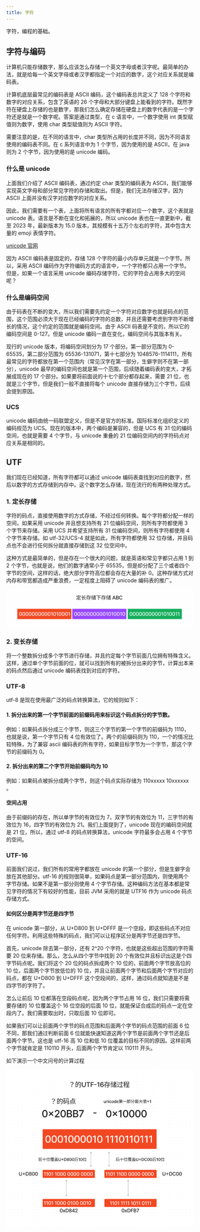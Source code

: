 ```yaml
---
title: 字符
---
```


字符，编程的基础。

## 字符与编码

计算机只能存储数字，那么应该怎么存储一个英文字母或者汉字呢。最简单的办法，就是给每一个英文字母或者汉字都指定一个对应的数字，这个对应关系就是编码表。

计算机底层最常见的编码表是 ASCII 编码，这个编码表总共定义了 128 个字符和数字的对应关系，包含了英语的 26 个字母和大部分键盘上能看到的字符。既然字符在硬盘上存储的也是数字，那我们怎么确定存储在硬盘上的数字代表的是一个字符还是就是一个数字呢。答案是通过类型，在 c 语言中，一个数字使用 int 类型赋值则为数字，使用 char 类型赋值则为 ASCII 字符。

需要注意的是，在不同的语言中，char 类型所占用的长度并不同，因为不同语言使用的编码表不同。在 c 系列语言中为 1 个字节，因为使用的是 ASCII，在 java 则为 2 个字节，因为使用的是 unicode 编码。

### 什么是 unicode

上面我们介绍了 ASCII 编码表，通过约定 char 类型的编码表为 ASCII，我们能够实现英文字母和部分常见字符的存储和取出。但是，我们无法存储汉字，因为 ASCII 上面并没有汉字对应数字的对应关系。

因此，我们需要有一个表，上面将所有语言的所有字都对应一个数字，这个表就是 unicode 表。语言是不断在变化和拓展的，所以 unicode 表也在一直更新中，截至 2023 年，最新版本为 15.0 版本，其规模有十五万个左右的字符，其中包含大量的 emoji 表情字符。

[unicode 官网](https://home.unicode.org)

因为 ASCII 编码表是固定的，存储 128 个字符的最小内存单元就是一个字节。所以，采用 ASCII 编码作为字符编码方式的语言中，一个字符都只占用一个字节。但是，如果一个语言采用 unicode 编码存储字符，它的字符会占用多大的空间呢？

### 什么是编码空间

由于码表在不断的变大，所以我们需要先约定一个字符对应数字也就是码点的范围，这个范围必须大于现在已经编码的字符的总数，并且还需要考虑到字符不断增长的情况，这个约定的范围就是编码空间。由于 ASCII 码表是不变的，所以它的编码空间是 0-127。但是 unicode 编码一直在变化，编码空间与其版本有关。

现行的 unicode 版本，将编码空间划分为 17 个部分。第一部分范围为 0-65535，第二部分范围为 65536-131071，第十七部分为 1048576-1114111，所有最常见的字符都放在第一个范围内（常见汉字在第一部分，生僻字则不在第一部分），unicode 最早的编码空间也就是第一个范围，后续随着编码表的变大，才拓展成现在的 17 个部分。如果要将前面说的十七个部分都存起来，需要 21 位，也就是三个字节，但是我们一般不直接将每个 unicode 直接存储为三个字节，后续会提到原因。

### UCS

unicode 编码由统一码联盟定义，但是不是官方的标准。国际标准化组织定义的编码规范为 UCS。现在的版本中，两个编码是兼容的，但是 UCS 有 31 位的编码空间，也就是需要 4 个字节，与 unicode 重叠的 21 位编码空间内的字符码点对应关系是相同的。

## UTF

我们现在已经知道，所有字符都可以通过 unicode 编码表查找到对应的数字，然后以数字的方式存储到内存中。这个数字怎么存储，现在流行的有两种处理方式。

### 1. 定长存储

字符的码点，直接使用数字的方式存储，不经过任何转换。每个字符都分配一样的空间，如果采用 unicode 并且想支持所有 21 位编码空间，则所有字符都使用 3 个字节来存储。采用 UCS 并希望支持所有 31 位编码空间，则所有字符都使用 4 个字节来存储。如 utf-32/UCS-4 就是如此，所有字符都使用 32 位存储，并且码点也不会进行任何拆分就直接存储到这 32 位空间中。

这种方式是最简单的，但是存在一个很大的问题，就是英语和常见字都只占用 1 到 2 个字节，也就是说，他们的数字通常小于 65535，但是却分配了三个或者四个字节的空间，这样的话，绝大部分字符高位都会存在大量的补 0。这种存储方式对内存和带宽都造成严重浪费，一定程度上阻碍了 unicode 编码表的推广。

![utf32](./assets/utf32.png)

### 2. 变长存储

将一个整数拆分成多个字节进行存储，并且约定每个字节前面几位拥有特殊含义。这样，通过单个字节前面的位，就可以找到所有的被拆分出来的字节，计算出本来的码点然后通过 unicode 编码表找到对应的字符。

### UTF-8

utf-8 是现在使用最广泛的码点转换算法，它的规则如下：

#### 1. 拆分出来的第一个字节前面的前缀码用来标识这个码点拆分的字节数。

例如：如果码点拆分成三个字节，则这三个字节的第一个字节的前缀码为 1110，也就是说，第一个字节只有 4 位有效位了。两个的前缀码则为 110，一个的情况比较特殊，为了兼容 ascii 编码表的所有字符，如果目标字节为一个字节，那这个字节的前缀码为 0。

#### 2. 拆分出来的第二个字节开始前缀码均为 10

例如：如果码点被拆分成两个字节，则这个码点实际存储为 110xxxxx 10xxxxxx 。

#### 空间占用

由于前缀码的存在，所以单字节的有效位为 7，双字节的有效位为 11，三字节的有效位为 16，四字节的有效位为 21。我们上面提到了，unicode 现在的编码空间就是 21 位，所以，通过 utf-8 的码点转换算法，unicode 字符最多会占用 4 个字节的空间。

### UTF-16

前面我们说过，我们所有的常用字都放在 unicode 的第一个部分，但是生僻字会放在其他部分。utf-16 的规则很简单，如果码点是第一部分范围内，则使用两个字节存储。如果不是第一部分则使用 4 个字节存储。这种编码方法在基本都是常见字符的情况下有较好的性能，目前 JVM 采用的就是 UTF16 作为 unicode 码点存储方式。

#### 如何区分是两字节还是四字节

在 unicode 第一部分，从 U+D800 到 U+DFFF 是一个空段，即这些码点不对应任何字符。利用这些特殊的码点，我们可以让程序区分是两字节还是四字节。

首先，unicode 除去第一部分，还有 2^20 个字符，也就是这些超出范围的字符需要 20 位来存储。那么，怎么从四个字节中找到 20 个有效位并且标识出这是个四字节码点呢。我们将这个 20 位的码点拆成两个 10 位的，前面两个字节放高位的 10 位，后面两个字节放低位的 10 位，并且让前面两个字节和后面两个字节对应的码点，都在 U+D800 到 U+DFFF 这个空段间的，这样，通过码点就知道是不是四字节的字符了。

怎么让前后 10 位都落在空段码点呢，因为两个字节占用 16 位，我们只需要将需要存储的 10 位覆盖这个 16 位空段的后面 10 位，就能保证合成后的码点一定在空段内了。我们需要取出时，只取后面 10 位即可。

如果我们可以让前面两个字节的码点范围和后面两个字节的码点范围的前面 6 位不同，那我们通过判断前面 6 位就能快速知道这两个字节是前面两个字节还是后面两个字节。这也是 utf-16 高 10 位和低 10 位覆盖的目标不同的原因。这样前两个字节就肯定是 110110 开头，后面两个字节肯定以 110111 开头。

如下演示一个中文问号的计算过程

![utf16](./assets/utf16.png)
